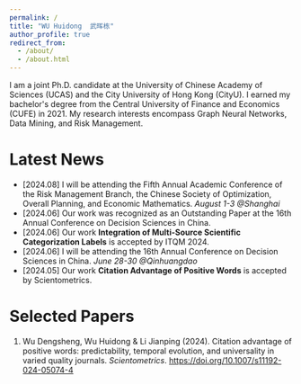 ```yaml
---
permalink: /
title: "WU Huidong  武晖栋"
author_profile: true
redirect_from: 
  - /about/
  - /about.html
---
```


I am a joint Ph.D. candidate at the University of Chinese Academy of Sciences (UCAS) and the City University of Hong Kong (CityU). I earned my bachelor's degree from the Central University of Finance and Economics (CUFE) in 2021. My research interests encompass Graph Neural Networks, Data Mining, and Risk Management.


Latest News
======
- [2024.08] I will be attending the Fifth Annual Academic Conference of the Risk Management Branch, the Chinese Society of Optimization, Overall Planning, and Economic Mathematics. *August 1-3 @Shanghai*
- [2024.06] Our work was recognized as an Outstanding Paper at the 16th Annual Conference on Decision Sciences in China.
- [2024.06] Our work **Integration of Multi-Source Scientific Categorization Labels** is accepted by ITQM 2024. 
- [2024.06] I will be attending the 16th Annual Conference on Decision Sciences in China. *June 28-30 @Qinhuangdao*
- [2024.05] Our work **Citation Advantage of Positive Words** is accepted by Scientometrics.


Selected Papers
======
1. Wu Dengsheng, Wu Huidong & Li Jianping (2024). Citation advantage of positive words: predictability, temporal evolution, and universality in varied quality journals. *Scientometrics*. https://doi.org/10.1007/s11192-024-05074-4


